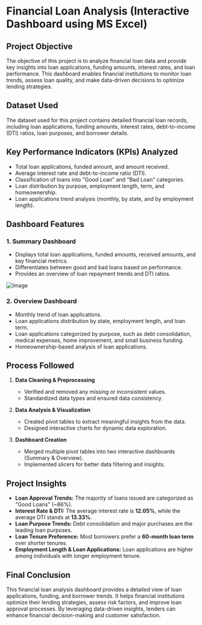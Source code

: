 # **Financial Loan Analysis (Interactive Dashboard using MS Excel)**  

## **Project Objective**  
The objective of this project is to analyze financial loan data and provide key insights into loan applications, funding amounts, interest rates, and loan performance. This dashboard enables financial institutions to monitor loan trends, assess loan quality, and make data-driven decisions to optimize lending strategies.

## **Dataset Used**  
The dataset used for this project contains detailed financial loan records, including loan applications, funding amounts, interest rates, debt-to-income (DTI) ratios, loan purposes, and borrower details.  

## **Key Performance Indicators (KPIs) Analyzed**  

- Total loan applications, funded amount, and amount received.  
- Average interest rate and debt-to-income ratio (DTI).  
- Classification of loans into "Good Loan" and "Bad Loan" categories.  
- Loan distribution by purpose, employment length, term, and homeownership.  
- Loan applications trend analysis (monthly, by state, and by employment length).  

## **Dashboard Features**  

### **1. Summary Dashboard**  
- Displays total loan applications, funded amounts, received amounts, and key financial metrics.  
- Differentiates between good and bad loans based on performance.  
- Provides an overview of loan repayment trends and DTI ratios.
  
![Image](https://github.com/user-attachments/assets/fdcd48cd-793a-4640-8275-f174e8f8a3ac)

### **2. Overview Dashboard**  
- Monthly trend of loan applications.  
- Loan applications distribution by state, employment length, and loan term.  
- Loan applications categorized by purpose, such as debt consolidation, medical expenses, home improvement, and small business funding.  
- Homeownership-based analysis of loan applications.  

## **Process Followed**  

1. **Data Cleaning & Preprocessing**  
   - Verified and removed any missing or inconsistent values.  
   - Standardized data types and ensured data consistency.  

2. **Data Analysis & Visualization**  
   - Created pivot tables to extract meaningful insights from the data.  
   - Designed interactive charts for dynamic data exploration.  

3. **Dashboard Creation**  
   - Merged multiple pivot tables into two interactive dashboards (Summary & Overview).  
   - Implemented slicers for better data filtering and insights.  

## **Project Insights**  
- **Loan Approval Trends:** The majority of loans issued are categorized as "Good Loans" (~86%).  
- **Interest Rate & DTI:** The average interest rate is **12.05%**, while the average DTI stands at **13.33%**.  
- **Loan Purpose Trends:** Debt consolidation and major purchases are the leading loan purposes.  
- **Loan Tenure Preference:** Most borrowers prefer a **60-month loan term** over shorter tenures.  
- **Employment Length & Loan Applications:** Loan applications are higher among individuals with longer employment tenure.  

## **Final Conclusion**  
This financial loan analysis dashboard provides a detailed view of loan applications, funding, and borrower trends. It helps financial institutions optimize their lending strategies, assess risk factors, and improve loan approval processes. By leveraging data-driven insights, lenders can enhance financial decision-making and customer satisfaction.  

